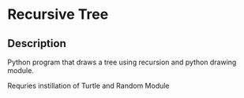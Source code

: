 # Recursive Tree

## Description
Python program that draws a tree using recursion and python drawing module.

Requries instillation of Turtle and Random Module
